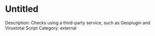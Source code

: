 # Untitled

Description: Checks using a third-party service, such as Geoplugin and Virustotal
Script Category: external